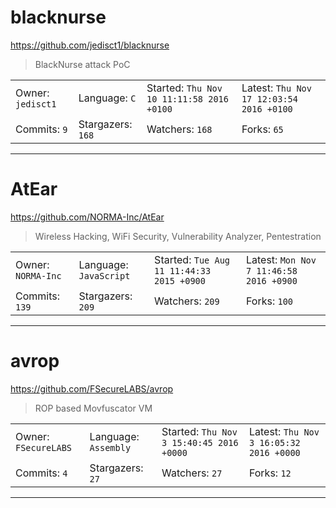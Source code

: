 # blacknurse

https://github.com/jedisct1/blacknurse
<blockquote>
BlackNurse attack PoC
</blockquote>

<table>
<tr><td>Owner: <code>jedisct1</code></td>
    <td>Language: <code>C</code></td>
    <td>Started: <code>Thu Nov 10 11:11:58 2016 +0100</code></td>
    <td>Latest: <code>Thu Nov 17 12:03:54 2016 +0100</code></td></tr>
<tr><td>Commits: <code>9</code></td>
    <td>Stargazers: <code>168</code></td>
    <td>Watchers: <code>168</code></td>
    <td>Forks: <code>65</code></td></tr>
</table>

---

# AtEar

https://github.com/NORMA-Inc/AtEar
<blockquote>
Wireless Hacking, WiFi Security, Vulnerability Analyzer, Pentestration
</blockquote>

<table>
<tr><td>Owner: <code>NORMA-Inc</code></td>
    <td>Language: <code>JavaScript</code></td>
    <td>Started: <code>Tue Aug 11 11:44:33 2015 +0900</code></td>
    <td>Latest: <code>Mon Nov 7 11:46:58 2016 +0900</code></td></tr>
<tr><td>Commits: <code>139</code></td>
    <td>Stargazers: <code>209</code></td>
    <td>Watchers: <code>209</code></td>
    <td>Forks: <code>100</code></td></tr>
</table>

---

# avrop

https://github.com/FSecureLABS/avrop
<blockquote>
ROP based Movfuscator VM
</blockquote>

<table>
<tr><td>Owner: <code>FSecureLABS</code></td>
    <td>Language: <code>Assembly</code></td>
    <td>Started: <code>Thu Nov 3 15:40:45 2016 +0000</code></td>
    <td>Latest: <code>Thu Nov 3 16:05:32 2016 +0000</code></td></tr>
<tr><td>Commits: <code>4</code></td>
    <td>Stargazers: <code>27</code></td>
    <td>Watchers: <code>27</code></td>
    <td>Forks: <code>12</code></td></tr>
</table>

---

